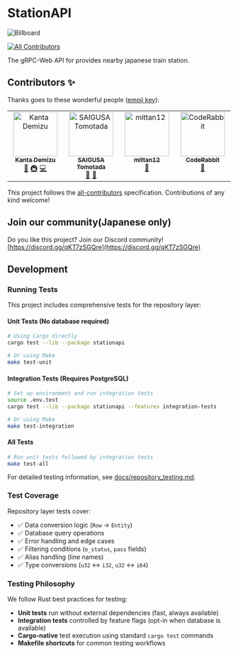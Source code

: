 # StationAPI

![Billboard](.github/images/billboard.png)

<!-- ALL-CONTRIBUTORS-BADGE:START - Do not remove or modify this section -->

[![All Contributors](https://img.shields.io/badge/all_contributors-4-orange.svg?style=flat-square)](#contributors-)

<!-- ALL-CONTRIBUTORS-BADGE:END -->

The gRPC-Web API for provides nearby japanese train station.

## Contributors ✨

Thanks goes to these wonderful people ([emoji key](https://allcontributors.org/docs/en/emoji-key)):

<!-- ALL-CONTRIBUTORS-LIST:START - Do not remove or modify this section -->
<!-- prettier-ignore-start -->
<!-- markdownlint-disable -->
<table>
  <tbody>
    <tr>
      <td align="center" valign="top" width="14.28%"><a href="https://sw-saturn.dev"><img src="https://avatars.githubusercontent.com/u/20313668?v=4?s=100" width="100px;" alt="Kanta Demizu"/><br /><sub><b>Kanta Demizu</b></sub></a><br /><a href="#data-Sw-Saturn" title="Data">🔣</a> <a href="#infra-Sw-Saturn" title="Infrastructure (Hosting, Build-Tools, etc)">🚇</a> <a href="https://github.com/TrainLCD/StationAPI/commits?author=Sw-Saturn" title="Code">💻</a></td>
      <td align="center" valign="top" width="14.28%"><a href="https://nrsy.jp"><img src="https://avatars.githubusercontent.com/u/31317056?v=4?s=100" width="100px;" alt="SAIGUSA Tomotada"/><br /><sub><b>SAIGUSA Tomotada</b></sub></a><br /><a href="#ideas-10mocy" title="Ideas, Planning, & Feedback">🤔</a> <a href="#data-10mocy" title="Data">🔣</a></td>
      <td align="center" valign="top" width="14.28%"><a href="https://github.com/mittan12"><img src="https://avatars.githubusercontent.com/u/147319703?v=4?s=100" width="100px;" alt="mittan12"/><br /><sub><b>mittan12</b></sub></a><br /><a href="#data-mittan12" title="Data">🔣</a></td>
      <td align="center" valign="top" width="14.28%"><a href="http://coderabbit.ai"><img src="https://avatars.githubusercontent.com/u/132028505?v=4?s=100" width="100px;" alt="CodeRabbit"/><br /><sub><b>CodeRabbit</b></sub></a><br /><a href="https://github.com/TrainLCD/StationAPI/pulls?q=is%3Apr+reviewed-by%3Acoderabbitai" title="Reviewed Pull Requests">👀</a></td>
    </tr>
  </tbody>
</table>

<!-- markdownlint-restore -->
<!-- prettier-ignore-end -->

<!-- ALL-CONTRIBUTORS-LIST:END -->

This project follows the [all-contributors](https://github.com/all-contributors/all-contributors) specification. Contributions of any kind welcome!

## Join our community(Japanese only)

Do you like this project? Join our Discord community!
[https://discord.gg/qKT7zSGQre](https://discord.gg/qKT7zSGQre)

## Development

### Running Tests

This project includes comprehensive tests for the repository layer:

#### Unit Tests (No database required)

```bash
# Using Cargo directly
cargo test --lib --package stationapi

# Or using Make
make test-unit
```

#### Integration Tests (Requires PostgreSQL)

```bash
# Set up environment and run integration tests
source .env.test
cargo test --lib --package stationapi --features integration-tests

# Or using Make
make test-integration
```

#### All Tests

```bash
# Run unit tests followed by integration tests
make test-all
```

For detailed testing information, see [docs/repository_testing.md](docs/repository_testing.md).

### Test Coverage

Repository layer tests cover:

- ✅ Data conversion logic (`Row` → `Entity`)
- ✅ Database query operations
- ✅ Error handling and edge cases
- ✅ Filtering conditions (`e_status`, `pass` fields)
- ✅ Alias handling (line names)
- ✅ Type conversions (`u32` ↔ `i32`, `u32` ↔ `i64`)

### Testing Philosophy

We follow Rust best practices for testing:

- **Unit tests** run without external dependencies (fast, always available)
- **Integration tests** controlled by feature flags (opt-in when database is available)
- **Cargo-native** test execution using standard `cargo test` commands
- **Makefile shortcuts** for common testing workflows
